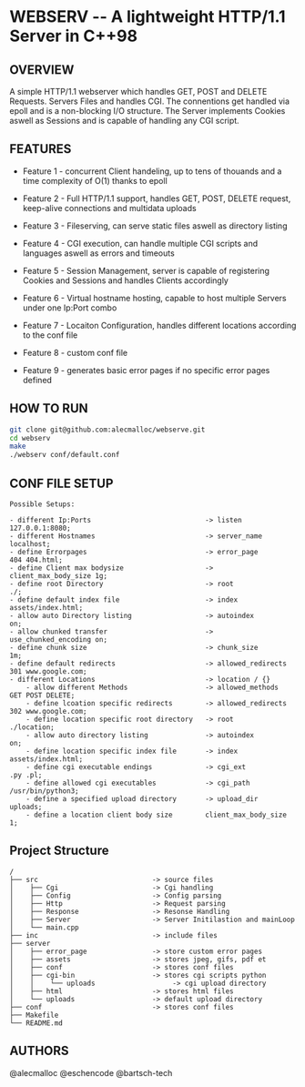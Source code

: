 # WEBSERV -- A lightweight HTTP/1.1 Server in C++98

## OVERVIEW

A simple HTTP/1.1 webserver which handles GET, POST and DELETE Requests. Servers Files and handles CGI. The connentions get handled via epoll and is a non-blocking I/O structure. The Server implements Cookies aswell as Sessions and is capable of handling any CGI script. 

## FEATURES

- Feature 1 - concurrent Client handeling, up to tens of thouands and a time complexity of O(1) thanks to epoll

- Feature 2 - Full HTTP/1.1 support, handles GET, POST, DELETE request, keep-alive connections and multidata uploads

- Feature 3 - Fileserving, can serve static files aswell as directory listing

- Feature 4 - CGI execution, can handle multiple CGI scripts and languages aswell as errors and timeouts

- Feature 5 - Session Management, server is capable of registering Cookies and Sessions and handles Clients accordingly

- Feature 6 - Virtual hostname hosting, capable to host multiple Servers under one Ip:Port combo

- Feature 7 - Locaiton Configuration, handles different locations according to the conf file

- Feature 8 - custom conf file

- Feature 9 - generates basic error pages if no specific error pages defined 

## HOW TO RUN

```bash
git clone git@github.com:alecmalloc/webserve.git 
cd webserv
make 
./webserv conf/default.conf
```

## CONF FILE SETUP

```
Possible Setups:

- different Ip:Ports                            -> listen               127.0.0.1:8080;
- different Hostnames                           -> server_name          localhost;
- define Errorpages                             -> error_page           404 404.html;
- define Client max bodysize                    -> client_max_body_size 1g;
- define root Directory                         -> root                 ./;
- define default index file                     -> index                assets/index.html;
- allow auto Directory listing                  -> autoindex            on;
- allow chunked transfer                        -> use_chunked_encoding on;
- define chunk size                             -> chunk_size           1m;
- define default redirects                      -> allowed_redirects    301 www.google.com;
- different Locations                           -> location / {}
    - allow different Methods                   -> allowed_methods      GET POST DELETE;
    - define lcoation specific redirects        -> allowed_redirects    302 www.google.com;
    - define location specific root directory   -> root                 ./location;
    - allow auto directory listing              -> autoindex            on;
    - define location specific index file       -> index                assets/index.html;
    - define cgi executable endings             -> cgi_ext              .py .pl;
    - define allowed cgi executables            -> cgi_path             /usr/bin/python3;
    - define a specified upload directory       -> upload_dir           uploads;
    - define a location client body size        client_max_body_size    1;
```

## Project Structure

```plaintext
/
├── src                            -> source files                   
│    ├── Cgi                       -> Cgi handling
│    ├── Config                    -> Config parsing
│    ├── Http                      -> Request parsing
│    ├── Response                  -> Resonse Handling
│    ├── Server                    -> Server Initilastion and mainLoop
│    └── main.cpp
├── inc                            -> include files
├── server
│    ├── error_page                -> store custom error pages
│    ├── assets                    -> stores jpeg, gifs, pdf et
│    ├── conf                      -> stores conf files
│    ├── cgi-bin                   -> stores cgi scripts python
│    │    └── uploads                   -> cgi upload directory
│    ├── html                      -> stores html files
│    └── uploads                   -> default upload directory
├── conf                           -> stores conf files
├── Makefile
└── README.md

```

## AUTHORS

@alecmalloc @eschencode @bartsch-tech
